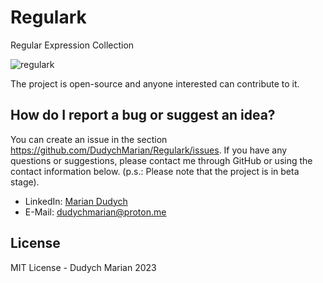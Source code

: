 # Regulark
Regular Expression Collection

![regulark](https://user-images.githubusercontent.com/62218468/226220905-ce82c497-e685-46cf-b1ed-61c2d134657c.jpeg)

The project is open-source and anyone interested can contribute to it.

## How do I report a bug or suggest an idea?

You can create an issue in the section
<https://github.com/DudychMarian/Regulark/issues>. If you have any questions or suggestions, please contact me through GitHub or using the contact information below. (p.s.: Please note that the project is in beta stage).

- LinkedIn: [Marian Dudych](https://www.linkedin.com/in/marian-dudych-960a69206/)
- E-Mail: [dudychmarian@proton.me](mailto:dudychmarian@proton.me)

## License

MIT License - Dudych Marian 2023
